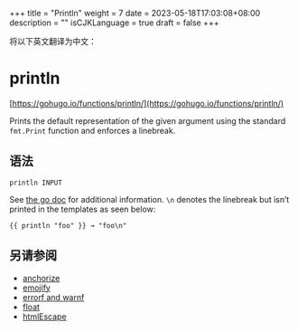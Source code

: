 +++
title = "Println"
weight = 7
date = 2023-05-18T17:03:08+08:00
description = ""
isCJKLanguage = true
draft = false
+++

将以下英文翻译为中文：
# println

[https://gohugo.io/functions/println/](https://gohugo.io/functions/println/)

Prints the default representation of the given argument using the standard `fmt.Print` function and enforces a linebreak.

## 语法

```
println INPUT
```

See [the go doc](https://golang.org/pkg/fmt/) for additional information. `\n` denotes the linebreak but isn’t printed in the templates as seen below:

```go-html-template
{{ println "foo" }} → "foo\n"
```

## 另请参阅

- [anchorize](https://gohugo.io/functions/anchorize/)
- [emojify](https://gohugo.io/functions/emojify/)
- [errorf and warnf](https://gohugo.io/functions/errorf/)
- [float](https://gohugo.io/functions/float/)
- [htmlEscape](https://gohugo.io/functions/htmlescape/)
